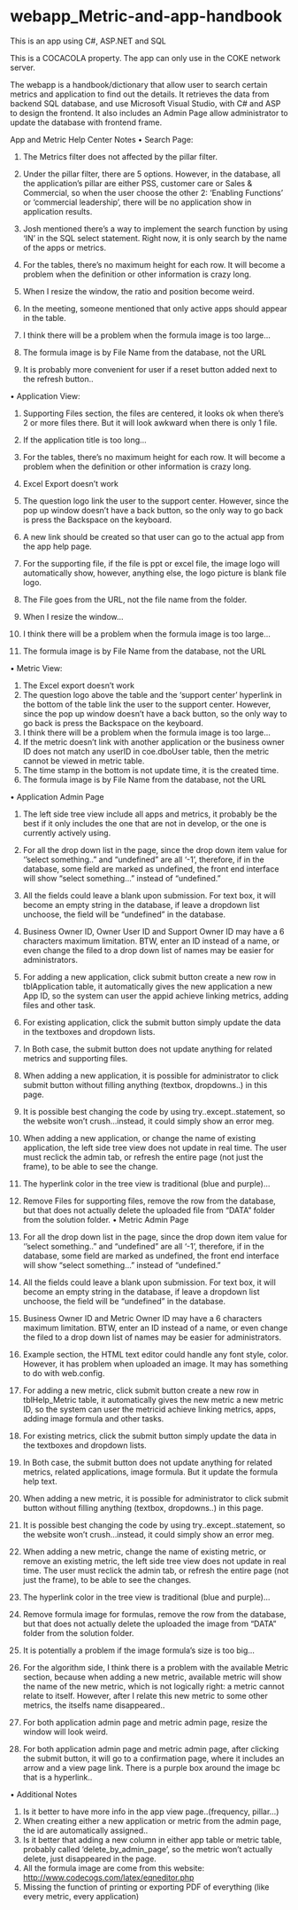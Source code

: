 # webapp_Metric-and-app-handbook
This is an app using C#, ASP.NET and SQL 

This is a COCACOLA property. The app can only use in the COKE network server.

The webapp is a handbook/dictionary that allow user to search certain metrics and application to find out the details. It retrieves
the data from backend SQL database, and use Microsoft Visual Studio, with C# and ASP to design the frontend. It also includes an
Admin Page allow administrator to update the database with frontend frame.


App and Metric Help Center Notes
•	Search Page:

1.	The Metrics filter does not affected by the pillar filter.
2.	Under the pillar filter, there are 5 options. However, in the database, all the application’s pillar are either PSS, customer care or Sales & Commercial, so when the user choose the other 2: ‘Enabling Functions’ or ‘commercial leadership’, there will be no application show in application results.
 
 
3.	Josh mentioned there’s a way to implement the search function by using ‘IN’ in the SQL select statement. Right now, it is only search by the name of the apps or metrics.
4.	For the tables, there’s no maximum height for each row. It will become a problem when the definition or other information is crazy long.
5.	When I resize the window, the ratio and position become weird.
 
6.	In the meeting, someone mentioned that only active apps should appear in the table.
7.	I think there will be a problem when the formula image is too large…
8.	The formula image is by File Name from the database, not the URL
9.	It is probably more convenient for user if a reset button added next to the refresh button.. 









•	Application View:

1.	Supporting Files section, the files are centered, it looks ok when there’s 2 or more files there. But it will look awkward when there is only 1 file.
2.	If the application title is too long…
 
3.	For the tables, there’s no maximum height for each row. It will become a problem when the definition or other information is crazy long.
4.	Excel Export doesn’t work
5.	The question logo link the user to the support center. However, since the pop up window doesn’t have a back button, so the only way to go back is press the Backspace on the keyboard.
6.	A new link should be created so that user can go to the actual app from the app help page.
7.	For the supporting file, if the file is ppt or excel file, the image logo will automatically show, however, anything else, the logo picture is blank file logo.
 
8.	The File goes from the URL, not the file name from the folder.
9.	When I resize the window…
 
10.	I think there will be a problem when the formula image is too large…
11.	The formula image is by File Name from the database, not the URL











•	Metric View:

1.	The Excel export doesn’t work
2.	The question logo above the table and the ‘support center’ hyperlink in the bottom of the table link the user to the support center. However, since the pop up window doesn’t have a back button, so the only way to go back is press the Backspace on the keyboard.
3.	I think there will be a problem when the formula image is too large…
4.	If the metric doesn’t link with another application or the business owner ID does not match any userID in coe.dboUser table, then the metric cannot be viewed in metric table.
5.	The time stamp in the bottom is not update time, it is the created time.
6.	The formula image is by File Name from the database, not the URL













•	Application Admin Page

1.	The left side tree view include all apps and metrics, it probably be the best if it only includes the one that are not in develop, or the one is currently actively using. 
2.	For all the drop down list in the page, since the drop down item value for ‘’select something..” and “undefined” are all ‘-1’, therefore, if in the database, some field are marked as undefined, the front end interface will show “select something…” instead of “undefined.”
3.	All the fields could leave a blank upon submission. For text box, it will become an empty string in the database, if leave a dropdown list unchoose, the field will be “undefined” in the database.
4.	Business Owner ID, Owner User ID and Support Owner ID may have a 6 characters maximum limitation. BTW, enter an ID instead of a name, or even change the filed to a drop down list of names may be easier for administrators. 
5.	For adding a new application, click submit button create a new row in tblApplication table, it automatically gives the new application a new App ID, so the system can user the appid achieve linking metrics, adding files and other task. 
6.	For existing application, click the submit button simply update the data in the textboxes and dropdown lists. 
7.	In Both case, the submit button does not update anything for related metrics and supporting files. 
8.	When adding a new application, it is possible for administrator to click submit button without filling anything (textbox, dropdowns..) in this page.
9.	It is possible best changing the code by using try..except..statement, so the website won’t crush…instead, it could simply show an error meg. 
10.	When adding a new application, or change the name of existing application, the left side tree view does not update in real time. The user must reclick the admin tab, or refresh the entire page (not just the frame), to be able to see the change.
11.	The hyperlink color in the tree view is traditional (blue and purple)…
12.	Remove Files for supporting files, remove the row from the database, but that does not actually delete the uploaded file from “DATA” folder from the solution folder.
•	Metric Admin Page

1.	For all the drop down list in the page, since the drop down item value for ‘’select something..” and “undefined” are all ‘-1’, therefore, if in the database, some field are marked as undefined, the front end interface will show “select something…” instead of “undefined.”
2.	All the fields could leave a blank upon submission. For text box, it will become an empty string in the database, if leave a dropdown list unchoose, the field will be “undefined” in the database.
3.	Business Owner ID and Metric Owner ID may have a 6 characters maximum limitation. BTW, enter an ID instead of a name, or even change the filed to a drop down list of names may be easier for administrators. 
4.	Example section, the HTML text editor could handle any font style, color. However, it has problem when uploaded an image. It may has something to do with web.config.
5.	For adding a new metric, click submit button create a new row in tblHelp_Metric table, it automatically gives the new metric a new metric ID, so the system can user the metricid achieve linking metrics, apps, adding image formula and other tasks. 
6.	For existing metrics, click the submit button simply update the data in the textboxes and dropdown lists. 
7.	In Both case, the submit button does not update anything for related metrics, related applications, image formula. But it update the formula help text.
8.	When adding a new metric, it is possible for administrator to click submit button without filling anything (textbox, dropdowns..) in this page.
9.	It is possible best changing the code by using try..except..statement, so the website won’t crush…instead, it could simply show an error meg. 
10.	When adding a new metric, change the name of existing metric, or remove an existing metric, the left side tree view does not update in real time. The user must reclick the admin tab, or refresh the entire page (not just the frame), to be able to see the changes.
11.	The hyperlink color in the tree view is traditional (blue and purple)…
12.	Remove formula image for formulas, remove the row from the database, but that does not actually delete the uploaded the image from “DATA” folder from the solution folder.
13.	It is potentially a problem if the image formula’s size is too big…
14.	For the algorithm side, I think there is a problem with the available Metric section, because when adding a new metric, available metric will show the name of the new metric, which is not logically right: a metric cannot relate to itself. However, after I relate this new metric to some other metrics, the itselfs name disappeared..
15.	For both application admin page and metric admin page, resize the window will look weird.
16.	For both application admin page and metric admin page, after clicking the submit button, it will go to a confirmation page, where it includes an arrow and a view page link. There is a purple box around the image bc that is a hyperlink..














•	Additional Notes

1.	Is it better to have more info in the app view page..(frequency, pillar…)
2.	When creating either a new application or metric from the admin page, the id are automatically assigned..
3.	Is it better that adding a new column in either app table or metric table, probably called ‘delete_by_admin_page’, so the metric won’t actually delete, just disappeared in the page.
4.	All the formula image are come from this website: http://www.codecogs.com/latex/eqneditor.php
5.	Missing the function of printing or exporting  PDF of everything (like every metric, every application)




